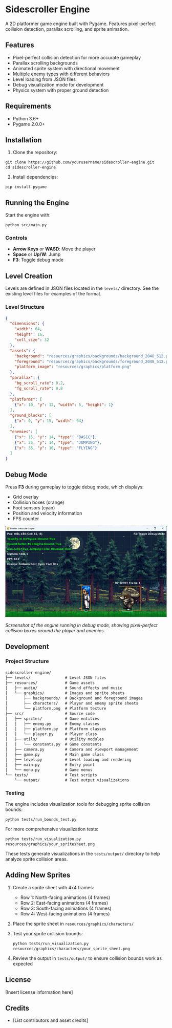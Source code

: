# Sidescroller Engine

A 2D platformer game engine built with Pygame. Features pixel-perfect collision detection, parallax scrolling, and sprite animation.

## Features

- Pixel-perfect collision detection for more accurate gameplay
- Parallax scrolling backgrounds
- Animated sprite system with directional movement
- Multiple enemy types with different behaviors
- Level loading from JSON files
- Debug visualization mode for development
- Physics system with proper ground detection

## Requirements

- Python 3.6+
- Pygame 2.0.0+

## Installation

1. Clone the repository:
```
git clone https://github.com/yourusername/sidescroller-engine.git
cd sidescroller-engine
```

2. Install dependencies:
```
pip install pygame
```

## Running the Engine

Start the engine with:
```
python src/main.py
```

### Controls

- **Arrow Keys** or **WASD**: Move the player
- **Space** or **Up/W**: Jump
- **F3**: Toggle debug mode

## Level Creation

Levels are defined in JSON files located in the `levels/` directory. See the existing level files for examples of the format.

### Level Structure

```json
{
  "dimensions": {
    "width": 64,
    "height": 16,
    "cell_size": 32
  },
  "assets": {
    "background": "resources/graphics/backgrounds/background_2048_512.png",
    "foreground": "resources/graphics/backgrounds/foreground_2048_512.png",
    "platform_image": "resources/graphics/platform.png"
  },
  "parallax": {
    "bg_scroll_rate": 0.2,
    "fg_scroll_rate": 0.8
  },
  "platforms": [
    {"x": 10, "y": 12, "width": 5, "height": 1}
  ],
  "ground_blocks": [
    {"x": 0, "y": 15, "width": 64}
  ],
  "enemies": [
    {"x": 15, "y": 14, "type": "BASIC"},
    {"x": 25, "y": 14, "type": "JUMPING"},
    {"x": 35, "y": 10, "type": "FLYING"}
  ]
}
```

## Debug Mode

Press **F3** during gameplay to toggle debug mode, which displays:

- Grid overlay
- Collision boxes (orange)
- Foot sensors (cyan)
- Position and velocity information
- FPS counter

![Debug Mode Screenshot](debug_mode.png)

*Screenshot of the engine running in debug mode, showing pixel-perfect collision boxes around the player and enemies.*

## Development

### Project Structure

```
sidescroller-engine/
├── levels/               # Level JSON files
├── resources/            # Game assets
│   ├── audio/            # Sound effects and music
│   └── graphics/         # Images and sprite sheets
│       ├── backgrounds/  # Background and foreground images
│       ├── characters/   # Player and enemy sprite sheets
│       └── platform.png  # Platform texture
├── src/                  # Source code
│   ├── sprites/          # Game entities
│   │   ├── enemy.py      # Enemy classes
│   │   ├── platform.py   # Platform classes
│   │   └── player.py     # Player class
│   ├── utils/            # Utility modules
│   │   └── constants.py  # Game constants
│   ├── camera.py         # Camera and viewport management
│   ├── game.py           # Main game class
│   ├── level.py          # Level loading and rendering
│   ├── main.py           # Entry point
│   └── menu.py           # Game menus
└── tests/                # Test scripts
    └── output/           # Test output visualizations
```

### Testing

The engine includes visualization tools for debugging sprite collision bounds:

```
python tests/run_bounds_test.py
```

For more comprehensive visualization tests:

```
python tests/run_visualization.py resources/graphics/your_spritesheet.png
```

These tests generate visualizations in the `tests/output/` directory to help analyze sprite collision areas.

## Adding New Sprites

1. Create a sprite sheet with 4x4 frames:
   - Row 1: North-facing animations (4 frames)
   - Row 2: East-facing animations (4 frames)
   - Row 3: South-facing animations (4 frames)
   - Row 4: West-facing animations (4 frames)

2. Place the sprite sheet in `resources/graphics/characters/`

3. Test your sprite collision bounds:
   ```
   python tests/run_visualization.py resources/graphics/characters/your_sprite_sheet.png
   ```

4. Review the output in `tests/output/` to ensure collision bounds work as expected

## License

[Insert license information here]

## Credits

- [List contributors and asset credits]